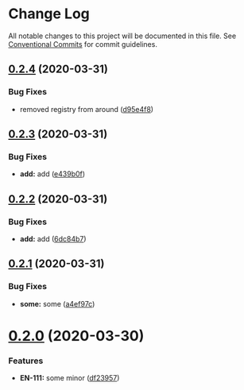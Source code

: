 # Change Log

All notable changes to this project will be documented in this file.
See [Conventional Commits](https://conventionalcommits.org) for commit guidelines.

## [0.2.4](https://github.com/recreateideas/lerna-monorepo/compare/@recreateideas/pkg-3@0.2.3...@recreateideas/pkg-3@0.2.4) (2020-03-31)


### Bug Fixes

* removed registry from around ([d95e4f8](https://github.com/recreateideas/lerna-monorepo/commit/d95e4f88797dc9388fc89f03324604a5dd46f984))





## [0.2.3](https://github.com/recreateideas/lerna-monorepo/compare/@recreateideas/pkg-3@0.2.2...@recreateideas/pkg-3@0.2.3) (2020-03-31)


### Bug Fixes

* **add:** add ([e439b0f](https://github.com/recreateideas/lerna-monorepo/commit/e439b0fb7ee7f1bcdfef1adb56eac2a35fd07d26))





## [0.2.2](https://github.com/recreateideas/lerna-monorepo/compare/@recreateideas/pkg-3@0.2.1...@recreateideas/pkg-3@0.2.2) (2020-03-31)


### Bug Fixes

* **add:** add ([6dc84b7](https://github.com/recreateideas/lerna-monorepo/commit/6dc84b7dd186e7557725a1bfb3b61914b6fa0473))





## [0.2.1](https://github.com/recreateideas/lerna-monorepo/compare/@recreateideas/pkg-3@0.2.0...@recreateideas/pkg-3@0.2.1) (2020-03-31)


### Bug Fixes

* **some:** some ([a4ef97c](https://github.com/recreateideas/lerna-monorepo/commit/a4ef97c238974568ea15d32be1dae1a5c52f0c3b))





# [0.2.0](https://github.com/recreateideas/lerna-monorepo/compare/@recreateideas/pkg-3@0.1.1...@recreateideas/pkg-3@0.2.0) (2020-03-30)


### Features

* **EN-111:** some minor ([df23957](https://github.com/recreateideas/lerna-monorepo/commit/df23957e5290602f1055fe2c9de60fd5c07e3d74))
